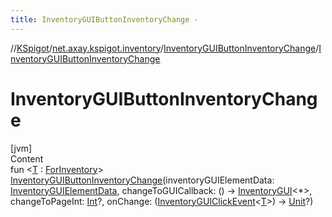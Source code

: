 ```yaml
---
title: InventoryGUIButtonInventoryChange -
---
```

//[KSpigot](../../index.md)/[net.axay.kspigot.inventory](../index.md)/[InventoryGUIButtonInventoryChange](index.md)/[InventoryGUIButtonInventoryChange](-inventory-g-u-i-button-inventory-change.md)



# InventoryGUIButtonInventoryChange  
[jvm]  
Content  
fun <[T](index.md) : [ForInventory](../-for-inventory/index.md)> [InventoryGUIButtonInventoryChange](-inventory-g-u-i-button-inventory-change.md)(inventoryGUIElementData: [InventoryGUIElementData](../-inventory-g-u-i-element-data/index.md), changeToGUICallback: () -> [InventoryGUI](../-inventory-g-u-i/index.md)<*>, changeToPageInt: [Int](https://kotlinlang.org/api/latest/jvm/stdlib/kotlin/-int/index.html)?, onChange: ([InventoryGUIClickEvent](../-inventory-g-u-i-click-event/index.md)<[T](index.md)>) -> [Unit](https://kotlinlang.org/api/latest/jvm/stdlib/kotlin/-unit/index.html)?)  



